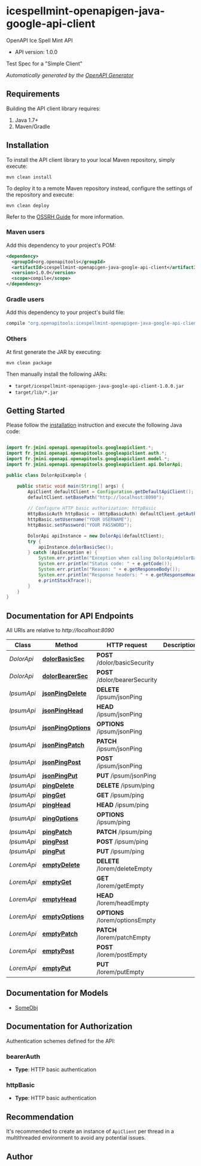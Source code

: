# icespellmint-openapigen-java-google-api-client

OpenAPI Ice Spell Mint API

- API version: 1.0.0

Test Spec for a \"Simple Client\"


*Automatically generated by the [OpenAPI Generator](https://openapi-generator.tech)*

## Requirements

Building the API client library requires:

1. Java 1.7+
2. Maven/Gradle

## Installation

To install the API client library to your local Maven repository, simply execute:

```shell
mvn clean install
```

To deploy it to a remote Maven repository instead, configure the settings of the repository and execute:

```shell
mvn clean deploy
```

Refer to the [OSSRH Guide](http://central.sonatype.org/pages/ossrh-guide.html) for more information.

### Maven users

Add this dependency to your project's POM:

```xml
<dependency>
  <groupId>org.openapitools</groupId>
  <artifactId>icespellmint-openapigen-java-google-api-client</artifactId>
  <version>1.0.0</version>
  <scope>compile</scope>
</dependency>
```

### Gradle users

Add this dependency to your project's build file:

```groovy
compile "org.openapitools:icespellmint-openapigen-java-google-api-client:1.0.0"
```

### Others

At first generate the JAR by executing:

```shell
mvn clean package
```

Then manually install the following JARs:

- `target/icespellmint-openapigen-java-google-api-client-1.0.0.jar`
- `target/lib/*.jar`

## Getting Started

Please follow the [installation](#installation) instruction and execute the following Java code:

```java

import fr.jmini.openapi.openapitools.googleapiclient.*;
import fr.jmini.openapi.openapitools.googleapiclient.auth.*;
import fr.jmini.openapi.openapitools.googleapiclient.model.*;
import fr.jmini.openapi.openapitools.googleapiclient.api.DolorApi;

public class DolorApiExample {

    public static void main(String[] args) {
        ApiClient defaultClient = Configuration.getDefaultApiClient();
        defaultClient.setBasePath("http://localhost:8090");
        
        // Configure HTTP basic authorization: httpBasic
        HttpBasicAuth httpBasic = (HttpBasicAuth) defaultClient.getAuthentication("httpBasic");
        httpBasic.setUsername("YOUR USERNAME");
        httpBasic.setPassword("YOUR PASSWORD");

        DolorApi apiInstance = new DolorApi(defaultClient);
        try {
            apiInstance.dolorBasicSec();
        } catch (ApiException e) {
            System.err.println("Exception when calling DolorApi#dolorBasicSec");
            System.err.println("Status code: " + e.getCode());
            System.err.println("Reason: " + e.getResponseBody());
            System.err.println("Response headers: " + e.getResponseHeaders());
            e.printStackTrace();
        }
    }
}

```

## Documentation for API Endpoints

All URIs are relative to *http://localhost:8090*

Class | Method | HTTP request | Description
------------ | ------------- | ------------- | -------------
*DolorApi* | [**dolorBasicSec**](docs/DolorApi.md#dolorBasicSec) | **POST** /dolor/basicSecurity | 
*DolorApi* | [**dolorBearerSec**](docs/DolorApi.md#dolorBearerSec) | **POST** /dolor/bearerSecurity | 
*IpsumApi* | [**jsonPingDelete**](docs/IpsumApi.md#jsonPingDelete) | **DELETE** /ipsum/jsonPing | 
*IpsumApi* | [**jsonPingHead**](docs/IpsumApi.md#jsonPingHead) | **HEAD** /ipsum/jsonPing | 
*IpsumApi* | [**jsonPingOptions**](docs/IpsumApi.md#jsonPingOptions) | **OPTIONS** /ipsum/jsonPing | 
*IpsumApi* | [**jsonPingPatch**](docs/IpsumApi.md#jsonPingPatch) | **PATCH** /ipsum/jsonPing | 
*IpsumApi* | [**jsonPingPost**](docs/IpsumApi.md#jsonPingPost) | **POST** /ipsum/jsonPing | 
*IpsumApi* | [**jsonPingPut**](docs/IpsumApi.md#jsonPingPut) | **PUT** /ipsum/jsonPing | 
*IpsumApi* | [**pingDelete**](docs/IpsumApi.md#pingDelete) | **DELETE** /ipsum/ping | 
*IpsumApi* | [**pingGet**](docs/IpsumApi.md#pingGet) | **GET** /ipsum/ping | 
*IpsumApi* | [**pingHead**](docs/IpsumApi.md#pingHead) | **HEAD** /ipsum/ping | 
*IpsumApi* | [**pingOptions**](docs/IpsumApi.md#pingOptions) | **OPTIONS** /ipsum/ping | 
*IpsumApi* | [**pingPatch**](docs/IpsumApi.md#pingPatch) | **PATCH** /ipsum/ping | 
*IpsumApi* | [**pingPost**](docs/IpsumApi.md#pingPost) | **POST** /ipsum/ping | 
*IpsumApi* | [**pingPut**](docs/IpsumApi.md#pingPut) | **PUT** /ipsum/ping | 
*LoremApi* | [**emptyDelete**](docs/LoremApi.md#emptyDelete) | **DELETE** /lorem/deleteEmpty | 
*LoremApi* | [**emptyGet**](docs/LoremApi.md#emptyGet) | **GET** /lorem/getEmpty | 
*LoremApi* | [**emptyHead**](docs/LoremApi.md#emptyHead) | **HEAD** /lorem/headEmpty | 
*LoremApi* | [**emptyOptions**](docs/LoremApi.md#emptyOptions) | **OPTIONS** /lorem/optionsEmpty | 
*LoremApi* | [**emptyPatch**](docs/LoremApi.md#emptyPatch) | **PATCH** /lorem/patchEmpty | 
*LoremApi* | [**emptyPost**](docs/LoremApi.md#emptyPost) | **POST** /lorem/postEmpty | 
*LoremApi* | [**emptyPut**](docs/LoremApi.md#emptyPut) | **PUT** /lorem/putEmpty | 


## Documentation for Models

 - [SomeObj](docs/SomeObj.md)


## Documentation for Authorization

Authentication schemes defined for the API:
### bearerAuth


- **Type**: HTTP basic authentication

### httpBasic


- **Type**: HTTP basic authentication


## Recommendation

It's recommended to create an instance of `ApiClient` per thread in a multithreaded environment to avoid any potential issues.

## Author



